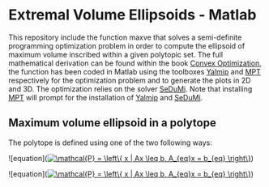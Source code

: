 # Extremal Volume Ellipsoids - Matlab

This repository include the function maxve that solves a semi-definite programming optimization problem in order to compute the ellipsoid of maximum volume inscribed within a given polytopic set. The full mathematical derivation can be found within the book [Convex Optimization](https://web.stanford.edu/~boyd/cvxbook/bv_cvxbook.pdf), the function has been coded in Matlab using the toolboxes [Yalmip](https://yalmip.github.io) and [MPT](https://www.mpt3.org) respectively for the optimization problem and to generate the plots in 2D and 3D. The optimization relies on the solver [SeDuMi](http://sedumi.ie.lehigh.edu). Note that installing [MPT](https://www.mpt3.org) will prompt for the installation of [Yalmip](https://yalmip.github.io) and [SeDuMi](http://sedumi.ie.lehigh.edu).

## Maximum volume ellipsoid in a polytope

The polytope is defined using one of the two following ways:

![equation](<a href="https://www.codecogs.com/eqnedit.php?latex=\mathcal{P}&space;=&space;\left\{&space;x&space;|&space;Ax&space;\leq&space;b,&space;A_{eq}x&space;=&space;b_{eq}&space;\right\}" target="_blank"><img src="https://latex.codecogs.com/gif.latex?\mathcal{P}&space;=&space;\left\{&space;x&space;|&space;Ax&space;\leq&space;b,&space;A_{eq}x&space;=&space;b_{eq}&space;\right\}" title="\mathcal{P} = \left\{ x | Ax \leq b, A_{eq}x = b_{eq} \right\}" /></a>)

![equation](<a href="https://www.codecogs.com/eqnedit.php?latex=\mathcal{P}&space;=&space;\left\{&space;x&space;|&space;Ax&space;\leq&space;b,&space;A_{eq}x&space;=&space;b_{eq}&space;\right\}" target="_blank"><img src="https://latex.codecogs.com/gif.latex?\mathcal{P}&space;=&space;\left\{&space;x&space;|&space;Ax&space;\leq&space;b,&space;A_{eq}x&space;=&space;b_{eq}&space;\right\}" title="\mathcal{P} = \left\{ x | Ax \leq b, A_{eq}x = b_{eq} \right\}" /></a>)

